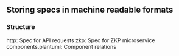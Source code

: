 ## Storing specs in machine readable formats

### Structure
http: Spec for API requests
zkp: Spec for ZKP microservice
components.plantuml: Component relations
